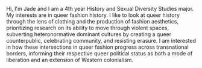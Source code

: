 Hi, I'm Jade and I am a 4th year History and Sexual Diversity Studies major. My interests are in queer fashion history. I like to look at queer history through the lens of clothing and the production of fashion aesthetics, prioritizing research on its ability to move through violent spaces, subverting heteronormative dominant cultures by creating a queer counterpublic, celebrating community, and resisting erasure. I am interested in how these intersections in queer fashion progress across transnational borders, informing their respective queer political status as both a mode of liberation and an extension of Western colonialism.

